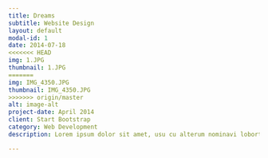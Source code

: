 ```yaml
---
title: Dreams
subtitle: Website Design
layout: default
modal-id: 1
date: 2014-07-18
<<<<<<< HEAD
img: 1.JPG
thumbnail: 1.JPG
=======
img: IMG_4350.JPG
thumbnail: IMG_4350.JPG
>>>>>>> origin/master
alt: image-alt
project-date: April 2014
client: Start Bootstrap
category: Web Development
description: Lorem ipsum dolor sit amet, usu cu alterum nominavi lobortis. At duo novum diceret. Tantas apeirian vix et, usu sanctus postulant inciderint ut, populo diceret necessitatibus in vim. Cu eum dicam feugiat noluisse.

---
```

